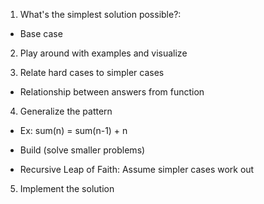 1. What's the simplest solution possible?:
- Base case

2. Play around with examples and visualize

3. Relate hard cases to simpler cases
- Relationship between answers from function

4. Generalize the pattern
- Ex: sum(n) = sum(n-1) + n
- Build (solve smaller problems)

- Recursive Leap of Faith:
    Assume simpler cases work out

5. Implement the solution